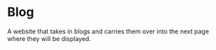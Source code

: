 # Blog
A website that takes in blogs and carries them over into the next page where they will be displayed.
